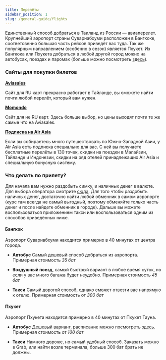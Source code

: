 ```yaml
---
title: Перелёты
sidebar_position: 1
slug: /general-guide/flights
---
```


Единственный способ добраться в Таиланд из России — авиаперелет. Крупнейший аэропорт страны Суварнабхуми расположен в Бангкоке, соответсвенно большая часть рейсов приведёт вас туда. Так же популярным направлением (особенно в сезон) является Пхукет. Из Бангкока или Пхукета добраться в любой другой город можно на автобусах, поездах и паромах (больше можно посмотреть [здесь](./transport.md)).

### Сайты для покупки билетов

[**Aviasales**](https://www.aviasales.ru/)

Сайт для RU карт прекрасно работает в Тайланде, вы сможете найти почти любой перелёт, который вам нужен.

[**Momondo**](https://www.momondo.com/)

Сайт для не RU карт. Здесь больше выбор, но цены выходят почти те же самые что на Aviasales.

[**Подписка на Air Asia**](https://www.airasia.com/aa/campaign/en/gb/superplus.html)

Если вы собираетесь много путешествовать по Южно-Западной Азии, у Air Asia есть подписка специально для вас. С ней вы получаете бесплатные перелёты в 130 точек, скидки на поездки в Малайзии, Тайланде и Индонезии, скидки на ряд отелей принадлежащих Air Asia и специальную бонусную систему.

### Что делать по прилету?

Для начала вам нужно раздобыть симку, и наличных денег в валюте. Для выбора оператора смотрите [сюда](./simcards.md). Для того чтобы раздобыть наличных денег, достаточно найти любой обменник в самом аэропорте (курс там всегда не самый выгодный, поэтому обменяйте только часть денег и после найдете обменник в городе). Дальше вы можете воспользоваться приложением такси или воспользоваться одним из способов приведённых ниже.

#### Бангкок

Аэропорт Суварнабхуми находится примерно в 40 минутах от центра города. 

- **Автобус** Самый дешевый способ добраться из аэропорта. Примерная стоимость *35 бат*

- **Воздушный поезд**, самый быстрый вариант в любое время суток, но если у вас много багажа будет неудобно. Примерная стоимость *45 бат*

- **Такси** Самый дорогой способ, однако сможет отвезти вас напрямую к отелю. Примерная стоимость от *300 бат*

#### Пхукет

Аэропорт Пхукета находится примерно в 40 минутах от Пхукет Тауна.

- **Автобус** Дешевый вариант, расписание можно посмотреть [здесь](http://www.airportbusphuket.com/timetable.php). Примерная стоимость от *100 бат*

- **Такси** Намного дороже, но самый удобный способ. Заказать можно в Grab, или найти возле терминала, больше 300 бат брать не должны.